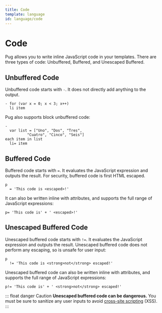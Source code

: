 ```yaml
---
title: Code
template: language
id: language/code
---
```


# Code

Pug allows you to write inline JavaScript code in your templates. There are three types of code: Unbuffered, Buffered, and Unescaped Buffered.

## Unbuffered Code

Unbuffered code starts with `-`. It does not directly add anything to the output.

```pug-preview
- for (var x = 0; x < 3; x++)
  li item
```

Pug also supports block unbuffered code:

```pug-preview
-
  var list = ["Uno", "Dos", "Tres",
          "Cuatro", "Cinco", "Seis"]
each item in list
  li= item
```

## Buffered Code

Buffered code starts with `=`. It evaluates the JavaScript expression and outputs the result. For security, buffered code is first HTML escaped.

```pug-preview
p
  = 'This code is <escaped>!'
```

It can also be written inline with attributes, and supports the full range of JavaScript expressions:

```pug-preview
p= 'This code is' + ' <escaped>!'
```

## Unescaped Buffered Code

Unescaped buffered code starts with `!=`. It evaluates the JavaScript expression and outputs the result. Unescaped buffered code does not perform any escaping, so is unsafe for user input:

```pug-preview
p
  != 'This code is <strong>not</strong> escaped!'
```

Unescaped buffered code can also be written inline with attributes, and supports the full range of JavaScript expressions:

```pug-preview
p!= 'This code is' + ' <strong>not</strong> escaped!'
```

::: float danger Caution
**Unescaped buffered code can be dangerous.** You must be sure to sanitize any user
inputs to avoid [cross-site scripting] (XSS).
:::

[cross-site scripting]: https://en.wikipedia.org/wiki/Cross-site_scripting
